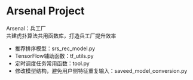 # Arsenal Project
Arsenal：兵工厂<br/>
共建虎扑算法共用函数库，打造兵工厂提升效率

- 推荐排序模型：srs_rec_model.py
- TensorFlow辅助函数：tf_utils.py
- 定时调度任务常用函数：tool.py
- 修改模型结构，避免用户侧特征重复输入：saveed_model_conversion.py